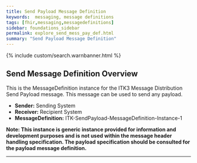 ```yaml
---
title: Send Payload Message Definition
keywords:  messaging, message definitions
tags: [fhir,messaging,messagedefinitions]
sidebar: foundations_sidebar
permalink: explore_send_mess_pay_def.html
summary: "Send Payload Message Definition"
---
```


{% include custom/search.warnbanner.html %}

## Send Message Definition Overview ##

This is the MessageDefinition instance for the ITK3 Message Distribution Send Payload message. This message can be used to send any payload. 

- **Sender:**  Sending System
- **Receiver:** Recipient System
- **MessageDefinition:** ITK-SendPayload-MessageDefinition-Instance-1

**Note: This instance is generic instance provided for information and development purposes and is not used within the message header handling specification. The payload specification should be consulted for the payload message definition.**  

<script src="https://gist.github.com/IOPS-DEV/3fb9cde87dc0fc9da48100f9efafef07.js"></script>

---










